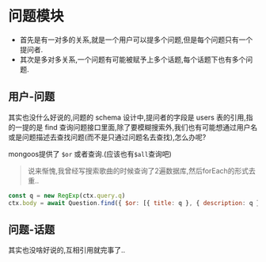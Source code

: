 # 问题模块

* 首先是有一对多的关系,就是一个用户可以提多个问题,但是每个问题只有一个提问者.
* 其次是多对多关系,一个问题有可能被赋予上多个话题,每个话题下也有多个问题.

## 用户-问题
其实也没什么好说的,问题的 schema 设计中,提问者的字段是 users 表的引用,指的一提的是 find 查询问题接口里面,除了要模糊搜索外,我们也有可能想通过用户名或是问题描述去查找问题(而不是只通过问题名去查找),怎么办呢?

mongoos提供了 `$or` 或者查询.(应该也有`$all`查询吧)

>说来惭愧,我曾经写搜索歌曲的时候查询了2遍数据库,然后forEach的形式去重..

```js
const q = new RegExp(ctx.query.q)
ctx.body = await Question.find({ $or: [{ title: q }, { description: q }] }).limit(...)...
```

## 问题-话题
其实也没啥好说的,互相引用就完事了..
